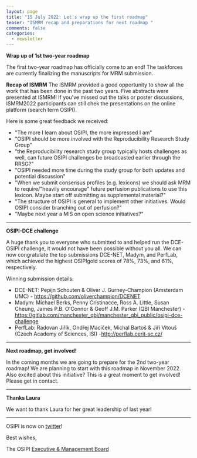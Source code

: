 ```yaml
---
layout: page
title: "15 July 2022: Let's wrap up the first roadmap"
teaser: "ISMRM recap and preparations for next roadmap "
comments: false
categories:
  - newsletter
---
```


**Wrap up of 1st two-year roadmap** 

The first two-year roadmap has officially come to an end! 
The taskforces are currently finalizing the manuscripts for MRM submission.

**Recap of ISMRM**
The ISMRM provided a good opportunity to show all the work that has been done in the past two years.
Five abstracts were presented at ISMRM! If you've missed out the talks or poster discussions, ISMRM2022 participants can still chek the presentations on the online platform (search term OSIPI). 

Here is some great feedback we received:
- "The more I learn about OSIPI, the more impressed I am"
- "OSIPI should be more involved with the Reproducibility Research Study Group"
- "the Reproducibility research study group typically hosts challenges as well, can future OSIPI challenges be broadcasted earlier through the RRSG?"
- "OSIPI needed more time during the study group for both updates and potential discussion"
- "When we submit consensus profiles (e.g. lexicons) we should ask MRM to require/"heavily encourage" future perfusion publications to use this lexicon. Maybe start off submitting as supplemental material?"
- "The structure of OSIPI is general to implement other initiatives. Would OSIPI consider branching out of perfusion?"  
- "Maybe next year a MIS on open science initiatives?" 

---
**OSIPI-DCE challenge**

A huge thank you to everyone who submitted to and helped run the DCE-OSIPI challenge, it would not have been possible without you all. We can now congratulate the top submissions DCE-NET, Madym, and PerfLab, which achieved the highest OSIPIgold scores of 78%, 73%, and 61%, respectively.
 
Winning submission details: 
- DCE-NET: Pepijn Schouten & Oliver J. Gurney-Champion (Amsterdam UMC) - https://github.com/oliverchampion/DCENET 
- Madym: Michael Berks, Penny Cristinacce, Ross A. Little, Susan Cheung, James P.B. O'Connor & Geoff J.M. Parker (QBI Manchester) - https://gitlab.com/manchester_qbi/manchester_qbi_public/osipi-dce-challenge
- PerfLab: Radovan Jiřík, Ondřej Macíček, Michal Bartoš & Jiří Vitouš (Czech Academy of Sciences, ISI) -http://perflab.cerit-sc.cz/

___

**Next roadmap, get involved!**

In the coming months we are going to prepare for the 2nd two-year roadmap! 
We are planning to start with this roadmap in November 2022. 
Also excited about this initiative? This is a great moment to get involved! Please get in contact.

---

**Thanks Laura**

We want to thank Laura for her great leadership of last year!

---


OSIPI is now on [twitter](https://twitter.com/OSIPI_ISMRM)! 

Best wishes,

The OSIPI [Executive & Management Board](https://www.osipi.org/emb/)

